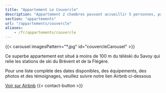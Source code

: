 ```yaml
---
title: "Appartement Le Couvercle"
description: "Appartement 2 chambres pouvant accueillir 5 personnes, parking privé au cœur de Chamonix"
section: "appartements"
url: "/appartements/couvercle"
aliases:
    - /fr/appartements/couvercle
---
```



{{< carousel imagesPattern="*.jpg" id="couvercleCarousel" >}}

<div class="row justify-content-center text-center">
    <div class="col-lg-12">
        <p class="lead my-4">
            Ce superbe appartement est situé à moins de 100 m du téléski du Savoy qui relie les stations de ski du Brévent et de la Flégère. 
        </p>
        <p class="fs-5 mb-4">
           Pour une liste complète des dates disponibles, des équipements, des photos et des témoignages, veuillez suivre notre lien Airbnb ci-dessous
        </p>
        <div class="d-grid gap-2 d-sm-flex justify-content-sm-center">
            <a href="https://www.airbnb.fr/rooms/1025232122675507615?guests=1&adults=1&s=67&unique_share_id=af2606a9-edd3-4044-8e9d-58b79cc2983d" class="btn btn-primary btn-lg px-4 gap-3"
            target="_blank"
            rel="noopener noreferrer">Voir sur Airbnb</a>
            {{< contact-button >}} 
        </div>
    </div>
</div>
